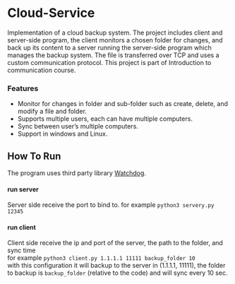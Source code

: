 # Cloud-Service
Implementation of a cloud backup system. 
The project includes client and server-side program, the client monitors a chosen folder for changes, and back up its content to a server running the server-side program which manages the backup system. 
The file is transferred over TCP and uses a custom communication protocol. 
This project is part of Introduction to communication course. 

### Features
- Monitor for changes in folder and sub-folder such as create, delete, and modify a file and folder. 
- Supports multiple users, each can have multiple computers. 
- Sync between user’s multiple computers. 
- Support in windows and Linux. 

## How To Run
The program uses third party library [Watchdog](https://github.com/gorakhargosh/watchdog).

#### run server
Server side receive the port to bind to.
for example `python3 servery.py 12345`

#### run client
Client side receive the ip and port of the server, the path to the folder, and sync time  
for example `python3 client.py 1.1.1.1 11111 backup_folder 10`  
with this configuration it will backup to the server in (1.1.1.1, 11111), the folder to backup is `backup_folder` (relative to the code) and will sync every 10 sec. 
